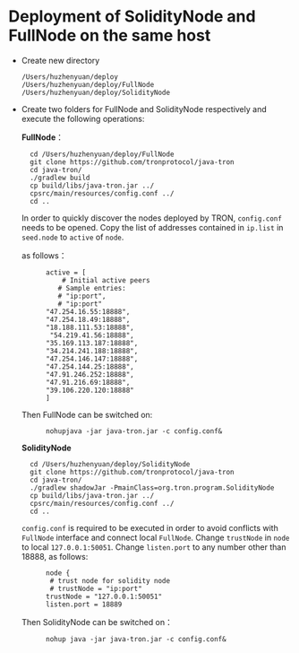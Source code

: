 # Deployment of SolidityNode and FullNode on the same host

+ Create new directory

      /Users/huzhenyuan/deploy
      /Users/huzhenyuan/deploy/FullNode
      /Users/huzhenyuan/deploy/SolidityNode

+ Create two folders for FullNode and SolidityNode respectively and execute the following operations:
 
    **FullNode**：

        cd /Users/huzhenyuan/deploy/FullNode
        git clone https://github.com/tronprotocol/java-tron
        cd java-tron/
        ./gradlew build
        cp build/libs/java-tron.jar ../
        cpsrc/main/resources/config.conf ../
        cd ..

    In order to quickly discover the nodes deployed by TRON, `config.conf` needs to be opened. Copy the list of addresses contained in `ip.list` in `seed.node` to `active` of `node`.
       
     as follows：
   
            active = [  
                # Initial active peers   
               # Sample entries:   
               # "ip:port",   
               # "ip:port" 
            "47.254.16.55:18888", 
            "47.254.18.49:18888", 
            "18.188.111.53:18888",
             "54.219.41.56:18888", 
            "35.169.113.187:18888", 
            "34.214.241.188:18888", 
            "47.254.146.147:18888", 
            "47.254.144.25:18888", 
            "47.91.246.252:18888", 
            "47.91.216.69:18888",  
            "39.106.220.120:18888"   
            ]  
    Then FullNode can be switched on:  
            
            nohupjava -jar java-tron.jar -c config.conf&
            
    **SolidityNode**
 
        cd /Users/huzhenyuan/deploy/SolidityNode
        git clone https://github.com/tronprotocol/java-tron
        cd java-tron/
        ./gradlew shadowJar -PmainClass=org.tron.program.SolidityNode
        cp build/libs/java-tron.jar ../
        cpsrc/main/resources/config.conf ../
        cd ..
 
     `config.conf` is required to be executed in order to avoid conflicts with `FullNode` interface and connect local `FullNode`. Change  `trustNode` in `node` to local `127.0.0.1:50051`. Change `listen.port` to any number other than 18888,
     as follows:
 
            node {
             # trust node for solidity node
             # trustNode = "ip:port"
            trustNode = "127.0.0.1:50051"
            listen.port = 18889
 
    Then SolidityNode can be switched on：
        
            nohup java -jar java-tron.jar -c config.conf&